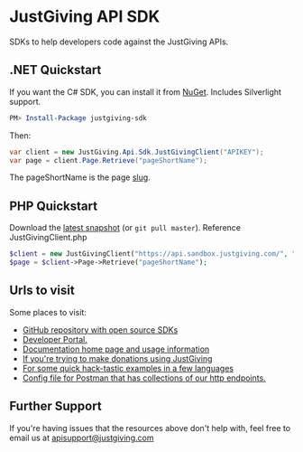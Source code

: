 JustGiving API SDK
===================

SDKs to help developers code against the JustGiving APIs.


.NET Quickstart
---------------

If you want the C# SDK, you can install it from [NuGet](http://nuget.org/List/Packages/justgiving-sdk).
Includes Silverlight support.

```powershell
PM> Install-Package justgiving-sdk
```

Then:
```csharp
var client = new JustGiving.Api.Sdk.JustGivingClient("APIKEY");
var page = client.Page.Retrieve("pageShortName");
```      

The pageShortName is the page [slug](https://en.wikipedia.org/wiki/Semantic_URL#Slug).

PHP Quickstart
---------------

Download the [latest snapshot](https://github.com/JustGiving/JustGiving.Api.Sdk/archive/master.zip) (or ```git pull master```).
Reference JustGivingClient.php

```php
$client = new JustGivingClient("https://api.sandbox.justgiving.com/", "your-api-key", 1, "apiunittests@justgiving.com", "password");
$page = $client->Page->Retrieve("pageShortName");
```

Urls to visit
-------------

Some places to visit:

* [GitHub repository with open source SDKs](https://github.com/JustGiving/JustGiving.Api.Sdk)
* [Developer Portal.](http://developer.justgiving.com)
* [Documentation home page and usage information](https://api.justgiving.com)
* [If you're trying to make donations using JustGiving](https://justgivingdeveloper.zendesk.com/hc/en-us/sections/201202061-Simple-Donation-Integration-SDI-)
* [For some quick hack-tastic examples in a few languages](https://github.com/JustGiving/JustGiving.Api.Sdk/wiki)
* [Config file for Postman that has collections of our http endpoints. ](https://github.com/JustGiving/JustGiving.Api.Tools.Postman)
	
Further Support
---------------

If you're having issues that the resources above don't help with, feel free to email us at apisupport@justgiving.com
